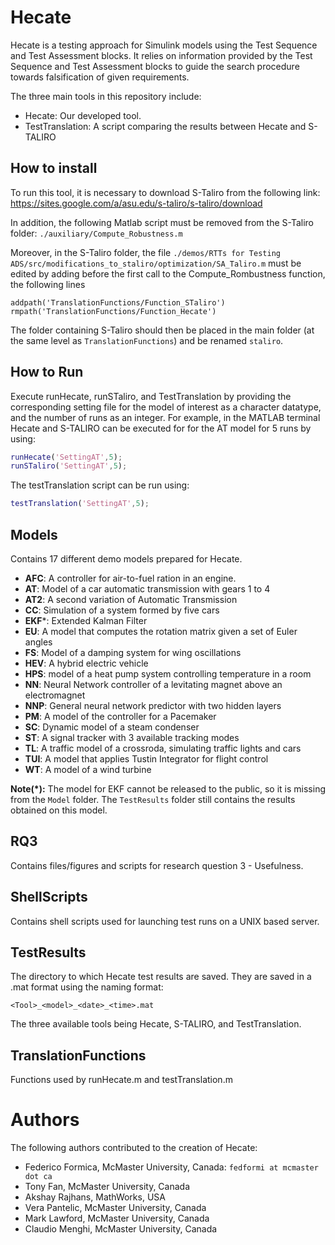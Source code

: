 # Hecate
Hecate is a testing approach for Simulink models using the Test Sequence and Test Assessment blocks. It relies on information provided by the Test Sequence and Test Assessment blocks to guide the search procedure towards falsification of given requirements.

The three main tools in this repository include:
 
* Hecate: Our developed tool.  
* TestTranslation: A script comparing the results between Hecate and S-TALIRO

## How to install
To run this tool, it is necessary to download S-Taliro from the following link: https://sites.google.com/a/asu.edu/s-taliro/s-taliro/download  

In addition, the following Matlab script must be removed from the S-Taliro folder: `./auxiliary/Compute_Robustness.m`

Moreover, in the S-Taliro folder, the file `./demos/RTTs for Testing ADS/src/modifications_to_staliro/optimization/SA_Taliro.m` must be edited by adding before the first call to the Compute_Rombustness function, the following lines
```
addpath('TranslationFunctions/Function_STaliro')
rmpath('TranslationFunctions/Function_Hecate')
```

The folder containing S-Taliro should then be placed in the main folder (at the same level as `TranslationFunctions`) and be renamed `staliro`.

## How to Run
Execute runHecate, runSTaliro, and TestTranslation by providing the corresponding setting file for the model of interest as a character datatype, and the number of runs as an integer. For example, in the MATLAB terminal Hecate and S-TALIRO can be executed for for the AT model for 5 runs by using:
```matlab
runHecate('SettingAT',5);
runSTaliro('SettingAT',5);
```

The testTranslation script can be run using:
```matlab
testTranslation('SettingAT',5);
```

## Models
Contains 17 different demo models prepared for Hecate.

* **AFC**: A controller for air-to-fuel ration in an engine.
* **AT**: Model of a car automatic transmission with gears 1 to 4
* **AT2**: A second variation of Automatic Transmission
* **CC**: Simulation of a system formed by five cars
* **EKF***: Extended Kalman Filter
* **EU**: A model that computes the rotation matrix given a set of Euler angles
* **FS**: Model of a damping system for wing oscillations
* **HEV**: A hybrid electric vehicle
* **HPS**: model of a heat pump system controlling temperature in a room
* **NN**: Neural Network controller of a levitating magnet above an electromagnet
* **NNP**: General neural network predictor with two hidden layers
* **PM**: A model of the controller for a Pacemaker
* **SC**: Dynamic model of a steam condenser
* **ST**: A signal tracker with 3 available tracking modes
* **TL**: A traffic model of a crossroda, simulating traffic lights and cars
* **TUI**: A model that applies Tustin Integrator for flight control
* **WT**: A model of a wind turbine

**Note(*):** The model for EKF cannot be released to the public, so it is missing from the `Model` folder. The `TestResults` folder still contains the results obtained on this model.

## RQ3
Contains files/figures and scripts for research question 3 - Usefulness.

## ShellScripts
Contains shell scripts used for launching test runs on a UNIX based server.

## TestResults
The directory to which Hecate test results are saved. They are saved in a .mat format using the naming format: 
 
	<Tool>_<model>_<date>_<time>.mat
	
The three available tools being Hecate, S-TALIRO, and TestTranslation.

## TranslationFunctions
Functions used by runHecate.m and testTranslation.m


# Authors
The following authors contributed to the creation of Hecate:

* Federico Formica, McMaster University, Canada: `fedformi at mcmaster dot ca`
* Tony Fan, McMaster University, Canada
* Akshay Rajhans, MathWorks, USA
* Vera Pantelic, McMaster University, Canada
* Mark Lawford, McMaster University, Canada
* Claudio Menghi, McMaster University, Canada
